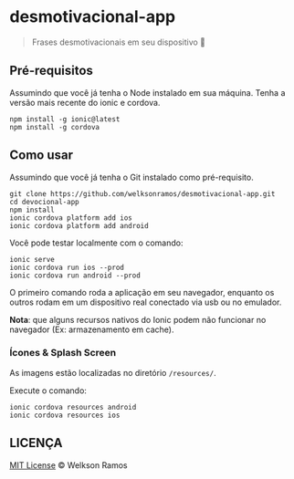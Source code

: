 # desmotivacional-app
> Frases desmotivacionais em seu dispositivo :vibration_mode:


## Pré-requisitos
Assumindo que você já tenha o Node instalado em sua máquina.
Tenha  a versão mais recente do ionic e cordova.
```
npm install -g ionic@latest
npm install -g cordova
```
## Como usar
Assumindo que você já tenha o Git instalado como pré-requisito.
```
git clone https://github.com/welksonramos/desmotivacional-app.git
cd devocional-app
npm install
ionic cordova platform add ios
ionic cordova platform add android
```
Você pode testar localmente com o comando:
```
ionic serve
ionic cordova run ios --prod
ionic cordova run android --prod
```
O primeiro comando roda a aplicação em seu navegador, enquanto os outros rodam em um dispositivo real conectado via usb ou no emulador.

**Nota**: que alguns recursos nativos do Ionic podem não funcionar no navegador (Ex: armazenamento em cache).


### Ícones & Splash Screen
As imagens estão localizadas no diretório  `/resources/`.

Execute o comando:
``` 
ionic cordova resources android
ionic cordova resources ios
```

## LICENÇA
[MIT License](LICENSE) &copy; Welkson Ramos
